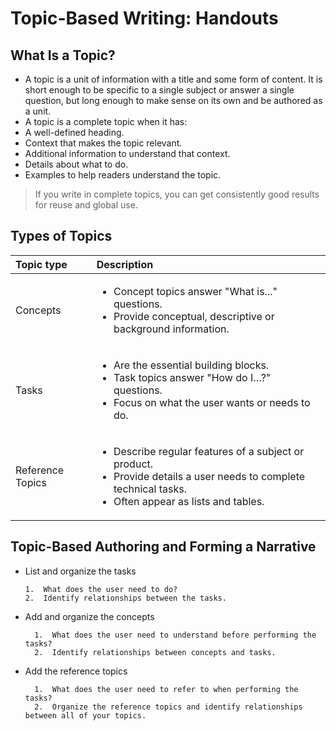 # Topic-Based Writing: Handouts

## What Is a Topic?

* A topic is a unit of information with a title and some form of content. It is short enough to be specific to a single subject or answer a single question, but long enough to make sense on its own and be authored as a unit.
*	A topic is a complete topic when it has:
*	A well-defined heading.
*	Context that makes the topic relevant.
*	Additional information to understand that context.
*	Details about what to do.
*	Examples to help readers understand the topic.

> If you write in complete topics, you can get consistently good results for reuse and global use.

## Types of Topics

|Topic type |Description|
|:---				|:---				|
|Concepts 	|<ul><li>Concept topics answer "What is..." questions.</li> <li>Provide conceptual, descriptive or background information.</li></ul> |
|Tasks		 	|<ul><li>Are the essential building blocks.</li> <li>Task topics answer "How do I…?" questions.</li> <li>Focus on what the user wants or needs to do.</li></ul> |
|Reference Topics 	|<ul><li>Describe regular features of a subject or product.</li> <li>Provide details a user needs to complete technical tasks.</li> <li>Often appear as lists and tables.</li></ul> |


## Topic-Based Authoring and Forming a Narrative

*	List and organize the tasks

		1.	What does the user need to do?
		2.	Identify relationships between the tasks.
* Add and organize the concepts

		1.	What does the user need to understand before performing the tasks?
		2.	Identify relationships between concepts and tasks.
* Add the reference topics
		
		1.	What does the user need to refer to when performing the tasks?
		2.	Organize the reference topics and identify relationships between all of your topics.
